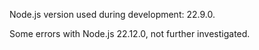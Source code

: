 Node.js version used during development: 22.9.0.

Some errors with Node.js 22.12.0, not further investigated.